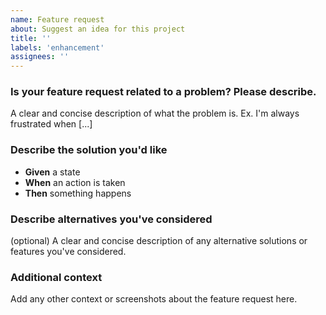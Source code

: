 ```yaml
---
name: Feature request
about: Suggest an idea for this project
title: ''
labels: 'enhancement'
assignees: ''
---
```


### Is your feature request related to a problem? Please describe.
A clear and concise description of what the problem is. Ex. I'm always frustrated when [...]

### Describe the solution you'd like

- **Given** a state
- **When** an action is taken
- **Then** something happens

### Describe alternatives you've considered
(optional) A clear and concise description of any alternative solutions or features you've considered.

### Additional context
Add any other context or screenshots about the feature request here.
